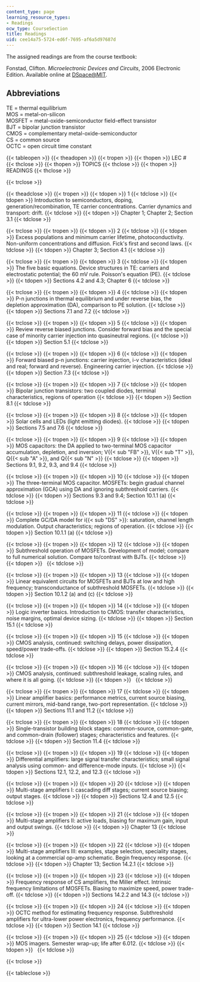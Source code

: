 ```yaml
---
content_type: page
learning_resource_types:
- Readings
ocw_type: CourseSection
title: Readings
uid: cee14a75-5724-ed6f-7695-af6a5d97687d
---
```


The assigned readings are from the course textbook:

Fonstad, Clifton. _Microelectronic Devices and Circuits_, 2006 Electronic Edition. Available online at [DSpace@MIT](http://dspace.mit.edu/handle/1721.1/34219).

Abbreviations
-------------

TE = thermal equilibrium  
MOS = metal-on-silicon  
MOSFET = metal-oxide-semiconductor field-effect transistor  
BJT = bipolar junction transistor  
CMOS = complementary metal-oxide-semiconductor  
CS = common source  
OCTC = open circuit time constant

{{< tableopen >}}
{{< theadopen >}}
{{< tropen >}}
{{< thopen >}}
LEC #
{{< thclose >}}
{{< thopen >}}
TOPICS
{{< thclose >}}
{{< thopen >}}
READINGS
{{< thclose >}}

{{< trclose >}}

{{< theadclose >}}
{{< tropen >}}
{{< tdopen >}}
1
{{< tdclose >}}
{{< tdopen >}}
Introduction to semiconductors, doping, generation/recombination, TE carrier concentrations. Carrier dynamics and transport: drift.
{{< tdclose >}}
{{< tdopen >}}
Chapter 1; Chapter 2; Section 3.1
{{< tdclose >}}

{{< trclose >}}
{{< tropen >}}
{{< tdopen >}}
2
{{< tdclose >}}
{{< tdopen >}}
Excess populations and minimum carrier lifetime, photoconductivity. Non-uniform concentrations and diffusion. Fick's first and second laws.
{{< tdclose >}}
{{< tdopen >}}
Chapter 3; Section 4.1
{{< tdclose >}}

{{< trclose >}}
{{< tropen >}}
{{< tdopen >}}
3
{{< tdclose >}}
{{< tdopen >}}
The five basic equations. Device structures in TE: carriers and electrostatic potential; the 60 mV rule. Poisson's equation (PE).
{{< tdclose >}}
{{< tdopen >}}
Sections 4.2 and 4.3; Chapter 6
{{< tdclose >}}

{{< trclose >}}
{{< tropen >}}
{{< tdopen >}}
4
{{< tdclose >}}
{{< tdopen >}}
P-n junctions in thermal equilibrium and under reverse bias, the depletion approximation (DA), comparison to PE solution.
{{< tdclose >}}
{{< tdopen >}}
Sections 7.1 and 7.2
{{< tdclose >}}

{{< trclose >}}
{{< tropen >}}
{{< tdopen >}}
5
{{< tdclose >}}
{{< tdopen >}}
Review reverse biased junctions. Consider forward bias and the special case of minority carrier injection into quasineutral regions.
{{< tdclose >}}
{{< tdopen >}}
Section 5.1
{{< tdclose >}}

{{< trclose >}}
{{< tropen >}}
{{< tdopen >}}
6
{{< tdclose >}}
{{< tdopen >}}
Forward biased p-n junctions: carrier injection, i-v characteristics (ideal and real; forward and reverse). Engineering carrier injection.
{{< tdclose >}}
{{< tdopen >}}
Section 7.3
{{< tdclose >}}

{{< trclose >}}
{{< tropen >}}
{{< tdopen >}}
7
{{< tdclose >}}
{{< tdopen >}}
Bipolar junction transistors: two coupled diodes, terminal characteristics, regions of operation
{{< tdclose >}}
{{< tdopen >}}
Section 8.1
{{< tdclose >}}

{{< trclose >}}
{{< tropen >}}
{{< tdopen >}}
8
{{< tdclose >}}
{{< tdopen >}}
Solar cells and LEDs (light emitting diodes).
{{< tdclose >}}
{{< tdopen >}}
Sections 7.5 and 7.6
{{< tdclose >}}

{{< trclose >}}
{{< tropen >}}
{{< tdopen >}}
9
{{< tdclose >}}
{{< tdopen >}}
MOS capacitors: the DA applied to two-terminal MOS capacitor accumulation, depletion, and inversion; V{{< sub "FB" >}}, V{{< sub "T" >}}, Q{{< sub "A" >}}, and Q{{< sub "N" >}}
{{< tdclose >}}
{{< tdopen >}}
Sections 9.1, 9.2, 9.3, and 9.4
{{< tdclose >}}

{{< trclose >}}
{{< tropen >}}
{{< tdopen >}}
10
{{< tdclose >}}
{{< tdopen >}}
The three-terminal MOS capacitor. MOSFETs: begin gradual channel approximation (GCA) using DA and ignoring subthreshold carriers.
{{< tdclose >}}
{{< tdopen >}}
Sections 9.3 and 9.4; Section 10.1.1 (a)
{{< tdclose >}}

{{< trclose >}}
{{< tropen >}}
{{< tdopen >}}
11
{{< tdclose >}}
{{< tdopen >}}
Complete GC/DA model for i{{< sub "DS" >}}: saturation, channel length modulation. Output characteristics; regions of operation.
{{< tdclose >}}
{{< tdopen >}}
Section 10.1.1 (a)
{{< tdclose >}}

{{< trclose >}}
{{< tropen >}}
{{< tdopen >}}
12
{{< tdclose >}}
{{< tdopen >}}
Subthreshold operation of MOSFETs. Development of model; compare to full numerical solution. Compare to/contrast with BJTs.
{{< tdclose >}}
{{< tdopen >}}
 
{{< tdclose >}}

{{< trclose >}}
{{< tropen >}}
{{< tdopen >}}
13
{{< tdclose >}}
{{< tdopen >}}
Linear equivalent circuits for MOSFETs and BJTs at low and high frequency; transconductance of subthreshold MOSFETs.
{{< tdclose >}}
{{< tdopen >}}
Section 10.1.2 (a) and (c)
{{< tdclose >}}

{{< trclose >}}
{{< tropen >}}
{{< tdopen >}}
14
{{< tdclose >}}
{{< tdopen >}}
Logic inverter basics. Introduction to CMOS: transfer characteristics, noise margins, optimal device sizing.
{{< tdclose >}}
{{< tdopen >}}
Section 15.1
{{< tdclose >}}

{{< trclose >}}
{{< tropen >}}
{{< tdopen >}}
15
{{< tdclose >}}
{{< tdopen >}}
CMOS analysis, continued: switching delays, power dissipation, speed/power trade-offs.
{{< tdclose >}}
{{< tdopen >}}
Section 15.2.4
{{< tdclose >}}

{{< trclose >}}
{{< tropen >}}
{{< tdopen >}}
16
{{< tdclose >}}
{{< tdopen >}}
CMOS analysis, continued: subthreshold leakage, scaling rules, and where it is all going.
{{< tdclose >}}
{{< tdopen >}}
 
{{< tdclose >}}

{{< trclose >}}
{{< tropen >}}
{{< tdopen >}}
17
{{< tdclose >}}
{{< tdopen >}}
Linear amplifier basics: performance metrics, current source biasing, current mirrors, mid-band range, two-port representation.
{{< tdclose >}}
{{< tdopen >}}
Sections 11.1 and 11.2
{{< tdclose >}}

{{< trclose >}}
{{< tropen >}}
{{< tdopen >}}
18
{{< tdclose >}}
{{< tdopen >}}
Single-transistor building block stages: common-source, common-gate, and common-drain (follower) stages; characteristics and features.
{{< tdclose >}}
{{< tdopen >}}
Section 11.4
{{< tdclose >}}

{{< trclose >}}
{{< tropen >}}
{{< tdopen >}}
19
{{< tdclose >}}
{{< tdopen >}}
Differential amplifiers: large signal transfer characteristics; small signal analysis using common- and difference-mode inputs.
{{< tdclose >}}
{{< tdopen >}}
Sections 12.1, 12.2, and 12.3
{{< tdclose >}}

{{< trclose >}}
{{< tropen >}}
{{< tdopen >}}
20
{{< tdclose >}}
{{< tdopen >}}
Multi-stage amplifiers I: cascading diff stages; current source biasing; output stages.
{{< tdclose >}}
{{< tdopen >}}
Sections 12.4 and 12.5
{{< tdclose >}}

{{< trclose >}}
{{< tropen >}}
{{< tdopen >}}
21
{{< tdclose >}}
{{< tdopen >}}
Multi-stage amplifiers II: active loads, biasing for maximum gain, input and output swings.
{{< tdclose >}}
{{< tdopen >}}
Chapter 13
{{< tdclose >}}

{{< trclose >}}
{{< tropen >}}
{{< tdopen >}}
22
{{< tdclose >}}
{{< tdopen >}}
Multi-stage amplifiers III: examples, stage selection, speciality stages, looking at a commercial op-amp schematic. Begin frequency response.
{{< tdclose >}}
{{< tdopen >}}
Chapter 13; Section 14.2.1
{{< tdclose >}}

{{< trclose >}}
{{< tropen >}}
{{< tdopen >}}
23
{{< tdclose >}}
{{< tdopen >}}
Frequency response of CS amplifiers, the Miller effect. Intrinsic frequency limitations of MOSFETs. Biasing to maximize speed, power trade-off.
{{< tdclose >}}
{{< tdopen >}}
Sections 14.2.2 and 14.3
{{< tdclose >}}

{{< trclose >}}
{{< tropen >}}
{{< tdopen >}}
24
{{< tdclose >}}
{{< tdopen >}}
OCTC method for estimating frequency response. Subthreshold amplifiers for ultra-lower power electronics, frequency performance.
{{< tdclose >}}
{{< tdopen >}}
Section 14.1
{{< tdclose >}}

{{< trclose >}}
{{< tropen >}}
{{< tdopen >}}
25
{{< tdclose >}}
{{< tdopen >}}
MOS imagers. Semester wrap-up; life after 6.012.
{{< tdclose >}}
{{< tdopen >}}
 
{{< tdclose >}}

{{< trclose >}}

{{< tableclose >}}
